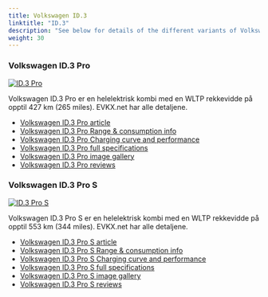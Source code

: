 ```yaml
---
title: Volkswagen ID.3
linktitle: "ID.3"
description: "See below for details of the different variants of Volkswagen ID.3"
weight: 30
---
```

### Volkswagen ID.3 Pro

<a href="id.3_pro/"><img src="https://media.evkx.net/multimedia/models/volkswagen/id.3/id.3_pro/main_1_st.jpg" class="img-fluid" alt="ID.3 Pro" ></a>

Volkswagen ID.3 Pro er en helelektrisk kombi med en WLTP rekkevidde på opptil 427 km (265 miles). EVKX.net har alle detaljene. 

- [Volkswagen ID.3 Pro article](id.3_pro/)
- [Volkswagen ID.3 Pro Range & consumption info](id.3_pro/rangeandconsumption)
- [Volkswagen ID.3 Pro Charging curve and performance](id.3_pro/chargingcurve)
- [Volkswagen ID.3 Pro full specifications](id.3_pro/specifications)
- [Volkswagen ID.3 Pro image gallery](id.3_pro/gallery)
- [Volkswagen ID.3 Pro reviews](id.3_pro/reviews)

### Volkswagen ID.3 Pro S

<a href="id.3_pro_s/"><img src="https://media.evkx.net/multimedia/models/volkswagen/id.3/id.3_pro_s/main_1_st.jpg" class="img-fluid" alt="ID.3 Pro S" ></a>

Volkswagen ID.3 Pro S er en helelektrisk kombi med en WLTP rekkevidde på opptil 553 km (344 miles). EVKX.net har alle detaljene. 

- [Volkswagen ID.3 Pro S article](id.3_pro_s/)
- [Volkswagen ID.3 Pro S Range & consumption info](id.3_pro_s/rangeandconsumption)
- [Volkswagen ID.3 Pro S Charging curve and performance](id.3_pro_s/chargingcurve)
- [Volkswagen ID.3 Pro S full specifications](id.3_pro_s/specifications)
- [Volkswagen ID.3 Pro S image gallery](id.3_pro_s/gallery)
- [Volkswagen ID.3 Pro S reviews](id.3_pro_s/reviews)

